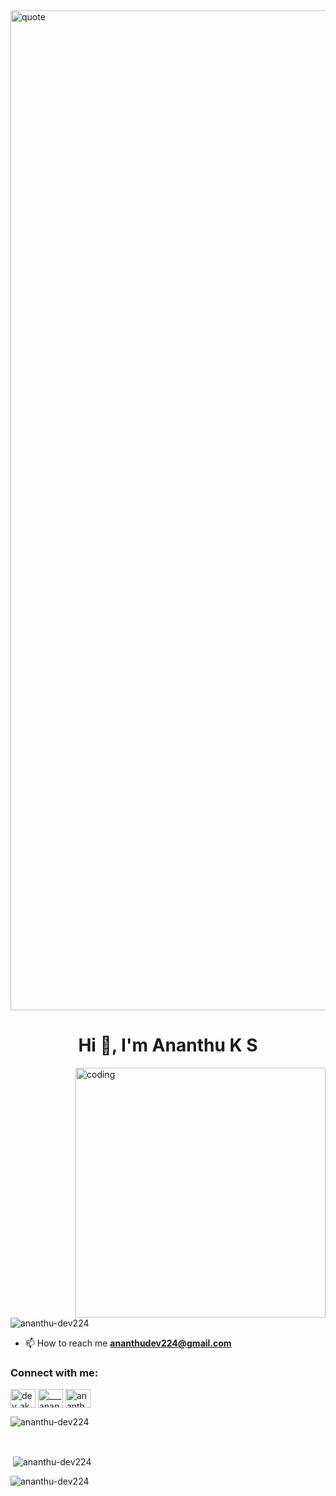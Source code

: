 
<img align="center" alt="quote" width="1600" src="https://i.pinimg.com/564x/ba/46/34/ba463421835011b8bc72045ae0cbc978.jpg">
<h1 align="center">Hi 👋, I'm Ananthu K S</h1>

<img align="right" alt="coding" width="400" src="https://i.pinimg.com/originals/ef/16/e4/ef16e4e68b0d3cb81e6bb8a8c3258d7e.gif">

<p align="left"> <img src="https://komarev.com/ghpvc/?username=ananthu-dev224&label=Profile%20views&color=0e75b6&style=flat" alt="ananthu-dev224" /> </p>

- 📫 How to reach me **ananthudev224@gmail.com**

<h3 align="left">Connect with me:</h3>
<p align="left">
<a href="https://twitter.com/dev_aks224" target="blank"><img align="center" src="https://raw.githubusercontent.com/rahuldkjain/github-profile-readme-generator/master/src/images/icons/Social/twitter.svg" alt="dev_aks224" height="30" width="40" /></a> 
<a href="https://instagram.com/___ananthu__" target="blank"><img align="center" src="https://raw.githubusercontent.com/rahuldkjain/github-profile-readme-generator/master/src/images/icons/Social/instagram.svg" alt="___ananthu__" height="30" width="40" /></a>
<a href="https://www.leetcode.com/ananthuks9526" target="blank"><img align="center" src="https://raw.githubusercontent.com/rahuldkjain/github-profile-readme-generator/master/src/images/icons/Social/leet-code.svg" alt="ananthuks9526" height="30" width="40" /></a>
</p>
<p><img align="center" src="https://github-readme-stats.vercel.app/api/top-langs?username=ananthu-dev224&show_icons=true&locale=en&layout=compact" alt="ananthu-dev224" /></p>
<br>
<p>&nbsp;<img align="center" src="https://github-readme-stats.vercel.app/api?username=ananthu-dev224&show_icons=true&locale=en" alt="ananthu-dev224" /></p>

<p><img align="center" src="https://github-readme-streak-stats.herokuapp.com/?user=ananthu-dev224&" alt="ananthu-dev224" /></p>
